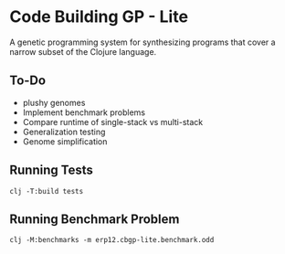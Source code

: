 # Code Building GP - Lite

A genetic programming system for synthesizing programs that cover a narrow subset of the Clojure language.

## To-Do

- plushy genomes
- Implement benchmark problems
- Compare runtime of single-stack vs multi-stack
- Generalization testing
- Genome simplification

## Running Tests

```text
clj -T:build tests
```

## Running Benchmark Problem

```text
clj -M:benchmarks -m erp12.cbgp-lite.benchmark.odd
```
